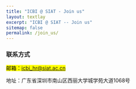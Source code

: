 ```yaml
---
title: "ICBI @ SIAT - Join us"
layout: textlay
excerpt: "ICBI @ SIAT -- Join us"
sitemap: false
permalink: /join_us/
---
```


### 联系方式

<mark>邮箱：icbi_hr@siat.ac.cn</mark>

地址：广东省深圳市南山区西丽大学城学苑大道1068号


<figure>
<!-- <img src="{{ site.url }}{{ site.baseurl }}/images/picpic/Gallery/DSC_0696.jpg" width="95%"> -->
<!--<img src="{{ site.url }}{{ site.baseurl }}/images/slider7001400/2.jpg" width="95%">-->
</figure>
